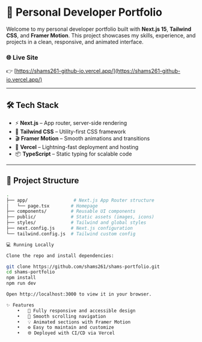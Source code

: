# 🚀 Personal Developer Portfolio

Welcome to my personal developer portfolio built with **Next.js 15**, **Tailwind CSS**, and **Framer Motion**. This project showcases my skills, experience, and projects in a clean, responsive, and animated interface.

### 🌐 Live Site

👉 [https://shams261-github-io.vercel.app/](https://shams261-github-io.vercel.app/)

---

## 🛠️ Tech Stack

- ⚡ **Next.js** – App router, server-side rendering
- 🎨 **Tailwind CSS** – Utility-first CSS framework
- 🎬 **Framer Motion** – Smooth animations and transitions
- 🚀 **Vercel** – Lightning-fast deployment and hosting
- 📦 **TypeScript** – Static typing for scalable code

---

## 📁 Project Structure

```bash
.
├── app/                 # Next.js App Router structure
│   └── page.tsx        # Homepage
├── components/         # Reusable UI components
├── public/             # Static assets (images, icons)
├── styles/             # Tailwind and global styles
├── next.config.js      # Next.js configuration
└── tailwind.config.js  # Tailwind custom config

💻 Running Locally

Clone the repo and install dependencies:

git clone https://github.com/shams261/shams-portfolio.git
cd shams-portfolio
npm install
npm run dev

Open http://localhost:3000 to view it in your browser.

✨ Features
	•	🎯 Fully responsive and accessible design
	•	🧭 Smooth scrolling navigation
	•	💡 Animated sections with Framer Motion
	•	⚙️ Easy to maintain and customize
	•	🌐 Deployed with CI/CD via Vercel

```
